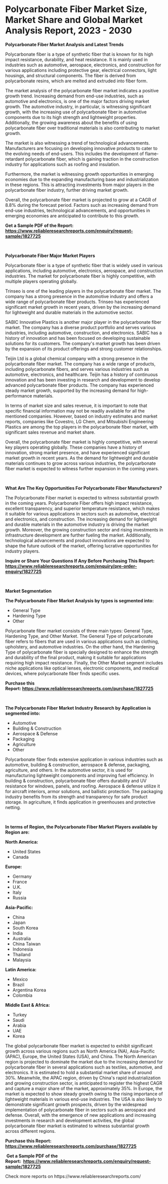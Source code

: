<p><h1>Polycarbonate Fiber Market Size, Market Share and Global Market Analysis Report, 2023 - 2030</h1></p><p><strong>Polycarbonate Fiber Market Analysis and Latest Trends</strong></p>
<p><p>Polycarbonate fiber is a type of synthetic fiber that is known for its high impact resistance, durability, and heat resistance. It is mainly used in industries such as automotive, aerospace, electronics, and construction for various applications including protective gear, electrical connectors, light housings, and structural components. The fiber is derived from polycarbonate resins, which are melted and extruded into fiber form.</p><p>The market analysis of the polycarbonate fiber market indicates a positive growth trend. Increasing demand from end-use industries, such as automotive and electronics, is one of the major factors driving market growth. The automotive industry, in particular, is witnessing significant growth, with the increasing use of polycarbonate fiber in automotive components due to its high strength and lightweight properties. Additionally, the growing awareness about the benefits of using polycarbonate fiber over traditional materials is also contributing to market growth.</p><p>The market is also witnessing a trend of technological advancements. Manufacturers are focusing on developing innovative products to cater to the evolving needs of end-users. This includes the development of flame-retardant polycarbonate fiber, which is gaining traction in the construction industry for applications such as roofing and insulation.</p><p>Furthermore, the market is witnessing growth opportunities in emerging economies due to the expanding manufacturing base and industrialization in these regions. This is attracting investments from major players in the polycarbonate fiber industry, further driving market growth.</p><p>Overall, the polycarbonate fiber market is projected to grow at a CAGR of 8.8% during the forecast period. Factors such as increasing demand from end-use industries, technological advancements, and opportunities in emerging economies are anticipated to contribute to this growth.</p></p>
<p><strong>Get a Sample PDF of the Report:&nbsp; <a href="https://www.reliableresearchreports.com/enquiry/request-sample/1827725">https://www.reliableresearchreports.com/enquiry/request-sample/1827725</a></strong></p>
<p>&nbsp;</p>
<p><strong>Polycarbonate Fiber Major Market Players</strong></p>
<p><p>Polycarbonate fiber is a type of synthetic fiber that is widely used in various applications, including automotive, electronics, aerospace, and construction industries. The market for polycarbonate fiber is highly competitive, with multiple players operating globally.</p><p>Trinseo is one of the leading players in the polycarbonate fiber market. The company has a strong presence in the automotive industry and offers a wide range of polycarbonate fiber products. Trinseo has experienced significant market growth in recent years, driven by the increasing demand for lightweight and durable materials in the automotive sector.</p><p>SABIC Innovative Plastics is another major player in the polycarbonate fiber market. The company has a diverse product portfolio and serves various industries, including automotive, construction, and electronics. SABIC has a history of innovation and has been focused on developing sustainable solutions for its customers. The company's market growth has been driven by the expansion of its product offerings and strong customer relationships.</p><p>Teijin Ltd is a global chemical company with a strong presence in the polycarbonate fiber market. The company has a wide range of products, including polycarbonate fibers, and serves various industries such as automotive, electronics, and healthcare. Teijin has a history of continuous innovation and has been investing in research and development to develop advanced polycarbonate fiber products. The company has experienced steady market growth, supported by the increasing demand for high-performance materials.</p><p>In terms of market size and sales revenue, it is important to note that specific financial information may not be readily available for all the mentioned companies. However, based on industry estimates and market reports, companies like Covestro, LG Chem, and Mitsubishi Engineering Plastics are among the top players in the polycarbonate fiber market, with significant sales revenue and market share.</p><p>Overall, the polycarbonate fiber market is highly competitive, with several key players operating globally. These companies have a history of innovation, strong market presence, and have experienced significant market growth in recent years. As the demand for lightweight and durable materials continues to grow across various industries, the polycarbonate fiber market is expected to witness further expansion in the coming years.</p></p>
<p>&nbsp;</p>
<p><strong>What Are The Key Opportunities For Polycarbonate Fiber Manufacturers?</strong></p>
<p><p>The Polycarbonate Fiber market is expected to witness substantial growth in the coming years. Polycarbonate Fiber offers high impact resistance, excellent transparency, and superior temperature resistance, which makes it suitable for various applications in sectors such as automotive, electrical and electronics, and construction. The increasing demand for lightweight and durable materials in the automotive industry is driving the market growth. Moreover, the growing construction sector and rising investments in infrastructure development are further fueling the market. Additionally, technological advancements and product innovations are expected to shape the future outlook of the market, offering lucrative opportunities for industry players.</p></p>
<p><strong>Inquire or Share Your Questions If Any Before Purchasing This Report: <a href="https://www.reliableresearchreports.com/enquiry/pre-order-enquiry/1827725">https://www.reliableresearchreports.com/enquiry/pre-order-enquiry/1827725</a></strong></p>
<p>&nbsp;</p>
<p><strong>Market Segmentation</strong></p>
<p><strong>The Polycarbonate Fiber Market Analysis by types is segmented into:</strong></p>
<p><ul><li>General Type</li><li>Hardening Type</li><li>Other</li></ul></p>
<p><p>Polycarbonate fiber market consists of three main types: General Type, Hardening Type, and Other Market. The General Type of polycarbonate fiber refers to fibers that are used in various applications such as clothing, upholstery, and automotive industries. On the other hand, the Hardening Type of polycarbonate fiber is specially designed to enhance the strength and durability of the final product, making it suitable for applications requiring high impact resistance. Finally, the Other Market segment includes niche applications like optical lenses, electronic components, and medical devices, where polycarbonate fiber finds specific uses.</p></p>
<p><strong>Purchase this Report:&nbsp;<a href="https://www.reliableresearchreports.com/purchase/1827725">https://www.reliableresearchreports.com/purchase/1827725</a></strong></p>
<p>&nbsp;</p>
<p><strong>The Polycarbonate Fiber Market Industry Research by Application is segmented into:</strong></p>
<p><ul><li>Automotive</li><li>Building & Construction</li><li>Aerospace & Defense</li><li>Packaging</li><li>Agriculture</li><li>Other</li></ul></p>
<p><p>Polycarbonate fiber finds extensive application in various industries such as automotive, building & construction, aerospace & defense, packaging, agriculture, and others. In the automotive sector, it is used for manufacturing lightweight components and improving fuel efficiency. In building & construction, polycarbonate fiber offers durability and UV resistance for windows, panels, and roofing. Aerospace & defense utilize it for aircraft interiors, armor solutions, and ballistic protection. The packaging industry benefits from its strength and transparency for safe product storage. In agriculture, it finds application in greenhouses and protective netting.</p></p>
<p>&nbsp;</p>
<p><strong>In terms of Region, the Polycarbonate Fiber Market Players available by Region are:</strong></p>
<p>
    <p> <strong> North America: </strong>
        <ul>
            <li>United States</li>
            <li>Canada</li>
        </ul>
        </p> 
    <p> <strong> Europe: </strong>
        <ul>
            <li>Germany</li>
            <li>France</li>
            <li>U.K.</li>
            <li>Italy</li>
            <li>Russia</li>
        </ul>
        </p> 
    <p> <strong> Asia-Pacific: </strong>
        <ul>
            <li>China</li>
            <li>Japan</li>
            <li>South Korea</li>
            <li>India</li>
            <li>Australia</li>
            <li>China Taiwan</li>
            <li>Indonesia</li>
            <li>Thailand</li>
            <li>Malaysia</li>
        </ul>
        </p> 
    <p> <strong> Latin America: </strong>
        <ul>
            <li>Mexico</li>
            <li>Brazil</li>
            <li>Argentina Korea</li>
            <li>Colombia</li>
        </ul>
        </p> 
    <p> <strong> Middle East & Africa: </strong>
        <ul>
            <li>Turkey</li>
            <li>Saudi</li>
            <li>Arabia</li>
            <li>UAE</li>
            <li>Korea</li>
        </ul>
    </p>
    </p>
<p><p>The global polycarbonate fiber market is expected to exhibit significant growth across various regions such as North America (NA), Asia-Pacific (APAC), Europe, the United States (USA), and China. The North American region is projected to dominate the market due to the increasing demand for polycarbonate fiber in several applications such as textiles, automotive, and electronics. It is estimated to hold a substantial market share of around 30%. Meanwhile, the APAC region, driven by China's rapid industrialization and growing construction sector, is anticipated to register the highest CAGR and capture a major share of the market, approximately 35%. In Europe, the market is expected to show steady growth owing to the rising importance of lightweight materials in various end-use industries. The USA is also likely to demonstrate significant growth prospects, driven by the widespread implementation of polycarbonate fiber in sectors such as aerospace and defense. Overall, with the emergence of new applications and increasing investments in research and development activities, the global polycarbonate fiber market is estimated to witness substantial growth across different regions.</p></p>
<p><strong>Purchase this Report: <a href="https://www.reliableresearchreports.com/purchase/1827725">https://www.reliableresearchreports.com/purchase/1827725</a></strong></p>
<p>&nbsp;<strong>Get a Sample PDF of the Report:&nbsp;&nbsp;<a href="https://www.reliableresearchreports.com/enquiry/request-sample/1827725">https://www.reliableresearchreports.com/enquiry/request-sample/1827725</a></strong></p>
<p><strong></strong></p>
<p>Check more reports on https://www.reliableresearchreports.com/</p>
